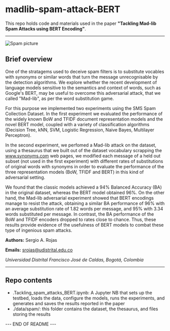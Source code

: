 # madlib-spam-attack-BERT
This repo holds code and materials used in the paper **"Tackling Mad-lib Spam Attacks using BERT Encoding"**.

---

![Spam picture](https://cdn.pixabay.com/photo/2018/08/10/15/39/email-3597087_960_720.jpg)

## Brief overview

One of the stratagems used to deceive spam filters is to substitute vocables with synonyms or similar words that turn the message unrecognisable by the detection algorithms. We explore whether the recent development of language models sensitive to the semantics and context of words, such as Google's BERT, may be useful to overcome this adversarial attack, that we called "Mad-lib", as per the word substitution game. 

For this purpose we implemented two experiments using the SMS Spam Collection Dataset. In the first experiment we evaluated the performance of the widely known BoW and TFIDF document representation models and the novel BERT model, coupled with a variety of classification algorithms (Decision Tree, kNN, SVM, Logistic Regression, Naive Bayes, Multilayer Perceptron). 

In the second experiment, we perfomed a Mad-lib attack on the dataset, using a thesaurus that we built out of the dataset vocabulary scrapping the www.synonyms.com web pages, we modified each message of a held out subset (not used in the first experiment) with different rates of substitutions of original words with synonyms in order to evaluate the performance of the three representation models (BoW, TFIDF and BERT) in this kind of adversarial setting. 

We found that the classic models achieved a 94% Balanced Accuracy (BA) in the original dataset, whereas the BERT model obtained 96%. On the other hand, the Mad-lib adversarial experiment showed that BERT encodings manage to resist the attack, obtaining a similar BA performance of 96% with an average substitution rate of 1.82 words per message, and 95% with 3.34 words substituted per message. In contrast, the BA performance of the BoW and TFIDF encoders dropped to rates close to chance. Thus, these results provide evidence of the usefulness of BERT models to combat these type of ingenious spam attacks. 

**Authors:** Sergio A. Rojas 

**Emails:** srojas@udistrital.edu.co

*Universidad Distrital Francisco José de Caldas, Bogotá, Colombia*

---

## Repo contents

* .Tackling_spam_attacks_BERT.ipynb: A Jupyter NB that sets up the testbed, loads the data, configure the models, runs the experiments, and generates and saves the results reported in the paper
* ./data/spam/: this folder contains the dataset, the thesaurus, and files storing the results

--- END OF README ---


